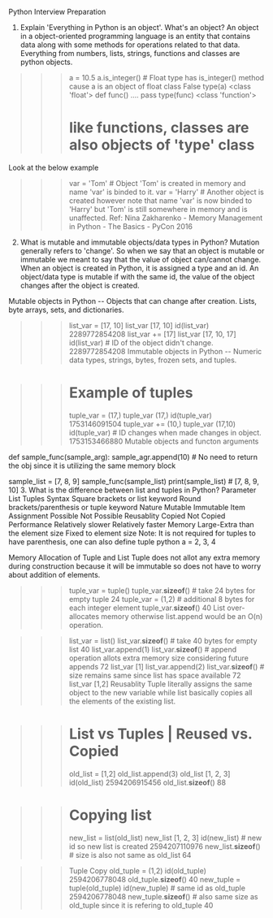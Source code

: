 Python Interview Preparation
1. Explain 'Everything in Python is an object'.
What's an object? An object in a object-oriented programming language is an entity that contains data along with some methods for operations related to that data.
Everything from numbers, lists, strings, functions and classes are python objects.

>>> a = 10.5
>>> a.is_integer() # Float type has is_integer() method cause a is an object of float class
False
>>> type(a)
<class 'float'>
>>> def func()
....    pass
>>> type(func)
<class 'function'>
>>> # like functions, classes are also objects of 'type' class
Look at the below example

>>> var = 'Tom' # Object 'Tom' is created in memory and name 'var' is binded to it. 
>>> var = 'Harry' # Another object is created however note that name 'var' is now binded to 'Harry' but 'Tom' is still somewhere in memory and is unaffected.
Ref: Nina Zakharenko - Memory Management in Python - The Basics - PyCon 2016

2. What is mutable and immutable objects/data types in Python?
Mutation generally refers to 'change'. So when we say that an object is mutable or immutable we meant to say that the value of object can/cannot change.
When an object is created in Python, it is assigned a type and an id. An object/data type is mutable if with the same id, the value of the object changes after the object is created.

Mutable objects in Python -- Objects that can change after creation. Lists, byte arrays, sets, and dictionaries.

>>> list_var = [17, 10]
>>> list_var
[17, 10]
>>> id(list_var)
2289772854208
>>> list_var += [17]
>>> list_var
[17, 10, 17]
>>> id(list_var) # ID of the object didn't change.
2289772854208
Immutable objects in Python -- Numeric data types, strings, bytes, frozen sets, and tuples.

>>> # Example of tuples
>>> tuple_var = (17,)
>>> tuple_var
(17,)
>>> id(tuple_var)
1753146091504
>>> tuple_var += (10,)
>>> tuple_var
(17,10)
>>> id(tuple_var) # ID changes when made changes in object.
1753153466880
Mutable objects and functon arguments

def sample_func(sample_arg):
    sample_agr.append(10)
    # No need to return the obj since it is utilizing the same memory block

sample_list = [7, 8, 9]
sample_func(sample_list)
print(sample_list) # [7, 8, 9, 10]
3. What is the difference between list and tuples in Python?
Parameter	List	Tuples
Syntax	Square brackets or list keyword	Round brackets/parenthesis or tuple keyword
Nature	Mutable	Immutable
Item Assignment	Possible	Not Possible
Reusablity	Copied	Not Copied
Performance	Relatively slower	Relatively faster
Memory	Large-Extra than the element size	Fixed to element size
Note: It is not required for tuples to have parenthesis, one can also define tuple python a = 2, 3, 4 

Memory Allocation of Tuple and List
Tuple does not allot any extra memory during construction because it will be immutable so does not have to worry about addition of elements.

>>> tuple_var = tuple()
>>> tuple_var.__sizeof__() # take 24 bytes for empty tuple
24
>>> tuple_var = (1,2) # additional 8 bytes for each integer element
>>> tuple_var.__sizeof__()
40
List over-allocates memory otherwise list.append would be an O(n) operation.

>>> list_var = list()
>>> list_var.__sizeof__() # take 40 bytes for empty list
40
>>> list_var.append(1)
>>> list_var.__sizeof__() # append operation allots extra memory size considering future appends
72
>>> list_var
[1]
>>> list_var.append(2)
>>> list_var.__sizeof__() # size remains same since list has space available
72
>>> list_var
[1,2]
Reusablity
Tuple literally assigns the same object to the new variable while list basically copies all the elements of the existing list.

>>> # List vs Tuples | Reused vs. Copied
>>> old_list = [1,2]
>>> old_list.append(3)
>>> old_list
[1, 2, 3]
>>> id(old_list) 
2594206915456
>>> old_list.__sizeof__()
88

>>> # Copying list
>>> new_list = list(old_list)
>>> new_list
[1, 2, 3]
>>> id(new_list) # new id so new list is created
2594207110976
>>> new_list.__sizeof__() # size is also not same as old_list
64

>>> Tuple Copy
>>> old_tuple = (1,2)
>>> id(old_tuple)
2594206778048
>>> old_tuple.__sizeof__()
40
>>> new_tuple = tuple(old_tuple)
>>> id(new_tuple) # same id as old_tuple
2594206778048
>>> new_tuple.__sizeof__() # also same size as old_tuple since it is refering to old_tuple
40
